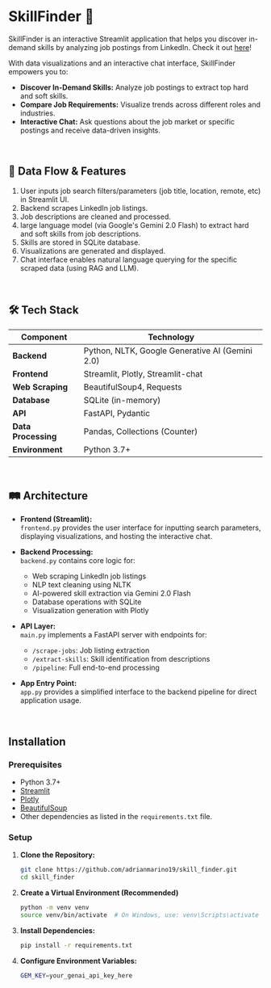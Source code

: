 # SkillFinder 🔭

SkillFinder is an interactive Streamlit application that helps you discover in-demand skills by analyzing job postings from LinkedIn. Check it out [here](https://skillfinder.streamlit.app/)! 

With data visualizations and an interactive chat interface, SkillFinder empowers you to:

- **Discover In-Demand Skills:** Analyze job postings to extract top hard and soft skills.
- **Compare Job Requirements:** Visualize trends across different roles and industries.
- **Interactive Chat:** Ask questions about the job market or specific postings and receive data-driven insights.

<br>

## 🔀 Data Flow & Features

1. User inputs job search filters/parameters (job title, location, remote, etc) in Streamlit UI.
2. Backend scrapes LinkedIn job listings.
3. Job descriptions are cleaned and processed.
4. large language model (via Google's Gemini 2.0 Flash) to extract hard and soft skills from job descriptions.
5. Skills are stored in SQLite database.
6. Visualizations are generated and displayed.
7. Chat interface enables natural language querying for the specific scraped data (using RAG and LLM).

 
<br>

## 🛠️ Tech Stack

| Component          | Technology                               |
|--------------------|------------------------------------------|
| **Backend**        | Python, NLTK, Google Generative AI (Gemini 2.0) |
| **Frontend**       | Streamlit, Plotly, Streamlit-chat        |
| **Web Scraping**   | BeautifulSoup4, Requests                 |
| **Database**       | SQLite (in-memory)                       |
| **API**            | FastAPI, Pydantic                        |
| **Data Processing**| Pandas, Collections (Counter)            |
| **Environment**    | Python 3.7+               |

<br>

## 🛤️ Architecture

- **Frontend (Streamlit):**  
  `frontend.py` provides the user interface for inputting search parameters, displaying visualizations, and hosting the interactive chat.

- **Backend Processing:**  
  `backend.py` contains core logic for:
  - Web scraping LinkedIn job listings
  - NLP text cleaning using NLTK
  - AI-powered skill extraction via Gemini 2.0 Flash
  - Database operations with SQLite
  - Visualization generation with Plotly

- **API Layer:**  
  `main.py` implements a FastAPI server with endpoints for:
  - `/scrape-jobs`: Job listing extraction
  - `/extract-skills`: Skill identification from descriptions
  - `/pipeline`: Full end-to-end processing

- **App Entry Point:**  
  `app.py` provides a simplified interface to the backend pipeline for direct application usage.

<br>

## Installation

### Prerequisites

- Python 3.7+
- [Streamlit](https://streamlit.io/)
- [Plotly](https://plotly.com/python/)
- [BeautifulSoup](https://www.crummy.com/software/BeautifulSoup/bs4/doc/)
- Other dependencies as listed in the `requirements.txt` file.

### Setup

1. **Clone the Repository:**

   ```bash
   git clone https://github.com/adrianmarino19/skill_finder.git
   cd skill_finder

2. **Create a Virtual Environment (Recommended)**

    ```bash
    python -m venv venv
    source venv/bin/activate  # On Windows, use: venv\Scripts\activate

3. **Install Dependencies:**

    ```bash
    pip install -r requirements.txt

4. **Configure Environment Variables:**

    ```bash
    GEM_KEY=your_genai_api_key_here
